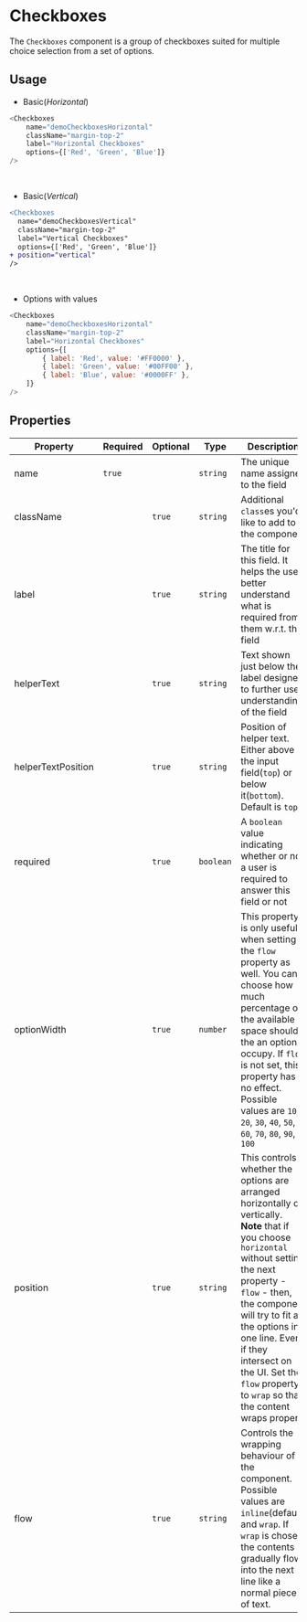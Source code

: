 # Checkboxes

The `Checkboxes` component is a group of checkboxes suited for multiple choice selection from a set of options.

## Usage

- Basic(_Horizontal_)

```js
<Checkboxes
	name="demoCheckboxesHorizontal"
	className="margin-top-2"
	label="Horizontal Checkboxes"
	options={['Red', 'Green', 'Blue']}
/>
```

<br />

- Basic(_Vertical_)

```diff
<Checkboxes
  name="demoCheckboxesVertical"
  className="margin-top-2"
  label="Vertical Checkboxes"
  options={['Red', 'Green', 'Blue']}
+ position="vertical"
/>
```

<br />

- Options with values

```js
<Checkboxes
	name="demoCheckboxesHorizontal"
	className="margin-top-2"
	label="Horizontal Checkboxes"
	options={[
		{ label: 'Red', value: '#FF0000' },
		{ label: 'Green', value: '#00FF00' },
		{ label: 'Blue', value: '#0000FF' },
	]}
/>
```

## Properties

| Property           | Required | Optional | Type      | Description                                                                                                                                                                                                                                                                                                                              |
| ------------------ | -------- | -------- | --------- | ---------------------------------------------------------------------------------------------------------------------------------------------------------------------------------------------------------------------------------------------------------------------------------------------------------------------------------------- |
| name               | `true`   |          | `string`  | The unique name assigned to the field                                                                                                                                                                                                                                                                                                    |
| className          |          | `true`   | `string`  | Additional `class`es you'd like to add to the component                                                                                                                                                                                                                                                                                  |
| label              |          | `true`   | `string`  | The title for this field. It helps the user better understand what is required from them w.r.t. this field                                                                                                                                                                                                                               |
| helperText         |          | `true`   | `string`  | Text shown just below the label designed to further user understanding of the field                                                                                                                                                                                                                                                      |
| helperTextPosition |          | `true`   | `string`  | Position of helper text. Either above the input field(`top`) or below it(`bottom`). Default is `top`                                                                                                                                                                                                                                     |
| required           |          | `true`   | `boolean` | A `boolean` value indicating whether or not a user is required to answer this field or not                                                                                                                                                                                                                                               |
| optionWidth        |          | `true`   | `number`  | This property is only useful when setting the `flow` property as well. You can choose how much percentage of the available space should the an option occupy. If `flow` is not set, this property has no effect. Possible values are `10`, `20`, `30`, `40`, `50`, `60`, `70`, `80`, `90`, `100`                                         |
| position           |          | `true`   | `string`  | This controls whether the options are arranged horizontally or vertically. **Note** that if you choose `horizontal` without setting the next property - `flow` - then, the component will try to fit all the options in one line. Even if they intersect on the UI. Set the `flow` property to `wrap` so that the content wraps properly |
| flow               |          | `true`   | `string`  | Controls the wrapping behaviour of the component. Possible values are `inline`(default) and `wrap`. If `wrap` is chosen, the contents gradually flow into the next line like a normal piece of text.                                                                                                                                     |
